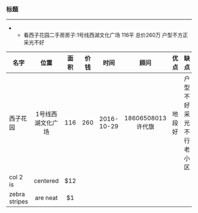 ### 标题
---
- 
  - 看西子花园二手房房子:1号线西湖文化广场 116平 总价260万 户型不方正 采光不好 
  
  
|名字            |位置           |         面积  |         价钱  |    时间        |     顾问      |优点           |缺点            | 
| ------------- |:-------------:|:-------------:|:-------------:|:-------------:|:-------------:|:-------------:|:-------------:|
| 西子花园       | 1号线西湖文化广场 |        116 |  260          | 2016-10-29    |  18606508013许代旗  | 地段好|户型不好 采光不行 老小区|
| col 2 is      | centered      |   $12 |
| zebra stripes | are neat      |    $1 |
